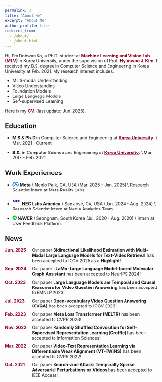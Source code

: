 ```yaml
---
permalink: /
title: "About Me"
excerpt: "About Me"
author_profile: true
redirect_from: 
  - /about/
  - /about.html
---
```


Hi, I'm Dohwan Ko, a Ph.D. student at <a href="https://mlv.kaist.ac.kr/" style="color: #900023; text-decoration: none;">**Machine Learning and Vision Lab (MLV)**</a> in Korea University, under the supervision of Prof.  <a href="https://pages.cs.wisc.edu/~hwkim/" style="color: #900023; text-decoration: none;">**Hyunwoo J. Kim**</a>. 
I received my B.S. degree in Computer Science and Engineering in Korea University at Feb. 2021.
My research interest includes:
- Multi-modal Understanding
- Video Understanding
- Foundation Models
- Large Language Models
- Self-supervised Learning

Here is my <a href="../cv.pdf" style="color: #900023; text-decoratio.n: none;">**CV**</a>.  (last update: Jun. 2025).

## Education
- **M.S & Ph.D** in Computer Science and Engineering at <a href="https://www.korea.edu/mbshome/mbs/en/index.do" style="color: #900023; text-decoratio.n: none;">**Korea University**</a>. \\
Mar. 2021 - Current

- **B.S.** in Computer Science and Engineering at <a href="https://www.korea.edu/mbshome/mbs/en/index.do" style="color: #900023; text-decoration.n: none;">**Korea University**</a>. \\
Mar. 2017 - Feb. 2021

## Work Experiences
- <img src="../images/logo/meta.png" alt="Meta logo" style="height: 1em;"> **Meta** \\
Menlo Park, CA, USA (Mar. 2025 - Jun. 2025)  \\
Research Scientist Intern at Meta Reality Labs. 

- <img src="../images/logo/nec.png" alt="NEC logo" style="height: 2em;"> **NEC Labs America** \\
San Jose, CA, USA (Jun. 2024 - Aug. 2024) \\
Research Scientist Intern at Media Analytics Team. 

- <img src="../images/logo/naver.png" alt="NAVER logo" style="height: 1em;"> **NAVER** \\
Seongnam, South Korea (Jul. 2020 - Aug. 2020) \\
Intern at User Feedback Platform. 

## News
<div class="news-item">
  <span class="news-date">Jun. 2025</span>&nbsp;&nbsp;
  <span class="news-content">Our paper <strong>Bidirectional Likelihood Estimation with Multi-Modal Large Language Models for Text-Video Retrieval</strong> has been accepted to ICCV 2025 as a <strong>Highlight</strong>!</span>
  <!-- <span class="news-content">Our paper <strong>Bidirectional Likelihood Estimation with Multi-Modal Large Language Models for Text-Video Retrieval</strong> has been accepted to ICCV 2025 (Highlight)!</span> -->
</div>

<div class="news-item">
  <span class="news-date">Sep. 2024</span>&nbsp;&nbsp;
  <span class="news-content">Our paper <strong>LLaMo: Large Language Model-based Molecular Graph Assistant</strong> has been accepted to NeurIPS 2024!</span>
</div>

<div class="news-item">
  <span class="news-date">Oct. 2023</span>&nbsp;&nbsp;
  <span class="news-content">Our paper <strong>Large Language Models are Temporal and Causal Reasoners for Video Question Answering</strong> has been accepted to EMNLP 2023!</span>
</div>

<div class="news-item">
  <span class="news-date">Jul. 2023</span>&nbsp;&nbsp;
  <span class="news-content">Our paper <strong>Open-vocabulary Video Question Answering (OVQA)</strong> has been accepted to ICCV 2023!</span>
</div>

<div class="news-item">
  <span class="news-date">Feb. 2023</span>&nbsp;&nbsp;
  <span class="news-content">Our paper <strong>Meta Loss Transformer (MELTR)</strong> has been accepted to CVPR 2023!</span>
</div>

<div class="news-item">
  <span class="news-date">Nov. 2022</span>&nbsp;&nbsp;
  <span class="news-content">Our paper <strong>Randomly Shuffled Convolution for Self-Supervised Representation Learning (Croffle)</strong> has been accepted to Information Sciences!</span>
</div>

<div class="news-item">
  <span class="news-date">Mar. 2022</span>&nbsp;&nbsp;
  <span class="news-content">Our paper <strong>Video-Text Representation Learning via Differentiable Weak Alignment (VT-TWINS)</strong> has been accepted to CVPR 2022!</span>
</div>

<div class="news-item">
  <span class="news-date">Oct. 2021</span>&nbsp;&nbsp;
  <span class="news-content">Our paper <strong>Search-and-Attack: Temporally Sparse Adversarial Perturbations on Videos</strong> has been accepted to IEEE Access!</span>
</div>

<style>
.news-item {
  display: flex;
  margin-bottom: 10px;
  align-items: baseline;
}

.news-date {
  min-width: 80px;
  font-weight: bold;
  color: #900023;
}

.news-content {
  flex: 1;
}
</style>